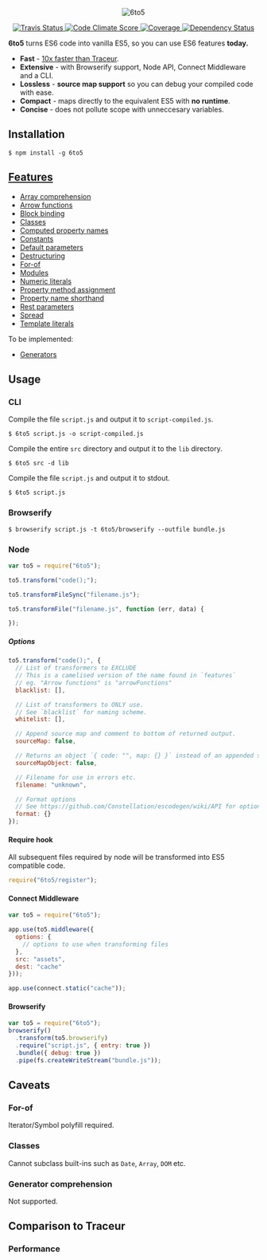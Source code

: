 <p align="center">
  <img alt="6to5" src="http://i.imgur.com/hVl9KRw.png">
</p>

<p align="center">
  <a href="https://travis-ci.org/sebmck/6to5">
    <img alt="Travis Status" src="http://img.shields.io/travis/sebmck/6to5.svg?style=flat&amp;label=travis">
  </a>

  <a href="https://codeclimate.com/github/sebmck/6to5">
    <img alt="Code Climate Score" src="http://img.shields.io/codeclimate/github/sebmck/6to5.svg?style=flat">
  </a>

  <a href="https://codeclimate.com/github/sebmck/6to5">
    <img alt="Coverage" src="http://img.shields.io/codeclimate/coverage/github/sebmck/6to5.svg?style=flat">
  </a>

  <a href="https://david-dm.org/sebmck/6to5">
    <img alt="Dependency Status" src="http://img.shields.io/david/sebmck/6to5.svg?style=flat">
  </a>
</p>

**6to5** turns ES6 code into vanilla ES5, so you can use ES6 features **today.**

 - **Fast** - [10x faster than Traceur](#performance).
 - **Extensive** - with Browserify support, Node API, Connect Middleware and a CLI.
 - **Lossless** - **source map support** so you can debug your compiled code with ease.
 - **Compact** - maps directly to the equivalent ES5 with **no runtime**.
 - **Concise** - does not pollute scope with unneccesary variables.

## Installation

    $ npm install -g 6to5

## [Features](FEATURES.md)

 - [Array comprehension](FEATURES.md#array-comprehension)
 - [Arrow functions](FEATURES.md#arrow-functions)
 - [Block binding](FEATURES.md#block-binding)
 - [Classes](FEATURES.md#classes)
 - [Computed property names](FEATURES.md#computed-property-names)
 - [Constants](FEATURES.md#constants)
 - [Default parameters](FEATURES.md#default-parameters)
 - [Destructuring](FEATURES.md#destructuring)
 - [For-of](FEATURES.md#for-of)
 - [Modules](FEATURES.md#modules)
 - [Numeric literals](FEATURES.md#numeric-literals)
 - [Property method assignment](FEATURES.md#property-method-assignment)
 - [Property name shorthand](FEATURES.md#property-name-shorthand)
 - [Rest parameters](FEATURES.md#rest-parameters)
 - [Spread](FEATURES.md#spread)
 - [Template literals](FEATURES.md#template-literals)

To be implemented:

 - [Generators](FEATURES.md#generators)

## Usage

### CLI

Compile the file `script.js` and output it to `script-compiled.js`.

    $ 6to5 script.js -o script-compiled.js

Compile the entire `src` directory and output it to the `lib` directory.

    $ 6to5 src -d lib

Compile the file `script.js` and output it to stdout.

    $ 6to5 script.js

### Browserify

    $ browserify script.js -t 6to5/browserify --outfile bundle.js

### Node

```javascript
var to5 = require("6to5");

to5.transform("code();");

to5.transformFileSync("filename.js");

to5.transformFile("filename.js", function (err, data) {

});
```

##### Options

```javascript
to5.transform("code();", {
  // List of transformers to EXCLUDE
  // This is a camelised version of the name found in `features`
  // eg. "Arrow functions" is "arrowFunctions"
  blacklist: [],

  // List of transformers to ONLY use.
  // See `blacklist` for naming scheme.
  whitelist: [],

  // Append source map and comment to bottom of returned output.
  sourceMap: false,

  // Returns an object `{ code: "", map: {} }` instead of an appended string.
  sourceMapObject: false,

  // Filename for use in errors etc.
  filename: "unknown",

  // Format options
  // See https://github.com/Constellation/escodegen/wiki/API for options.
  format: {}
});
```

#### Require hook

All subsequent files required by node will be transformed into ES5 compatible
code.

```javascript
require("6to5/register");
```

#### Connect Middleware

```javascript
var to5 = require("6to5");

app.use(to5.middleware({
  options: {
    // options to use when transforming files
  },
  src: "assets",
  dest: "cache"
}));

app.use(connect.static("cache"));
```

#### Browserify

```javascript
var to5 = require("6to5");
browserify()
  .transform(to5.browserify)
  .require("script.js", { entry: true })
  .bundle({ debug: true })
  .pipe(fs.createWriteStream("bundle.js"));
```

## Caveats

### For-of

Iterator/Symbol polyfill required.

### Classes

Cannot subclass built-ins such as `Date`, `Array`, `DOM` etc.

### Generator comprehension

Not supported.

## Comparison to Traceur

### Performance
